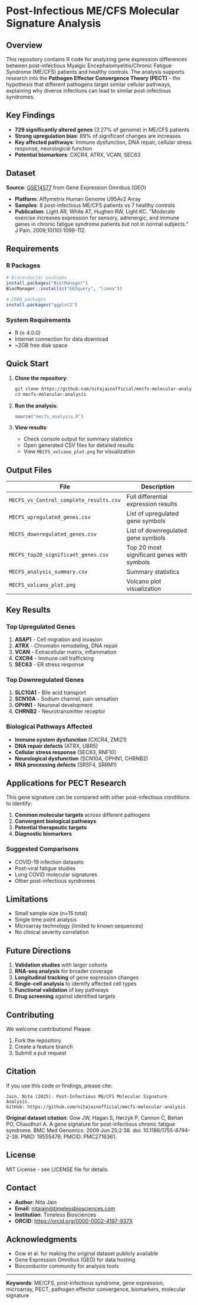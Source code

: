 # Post-Infectious ME/CFS Molecular Signature Analysis

## Overview

This repository contains R code for analyzing gene expression differences between post-infectious Myalgic Encephalomyelitis/Chronic Fatigue Syndrome (ME/CFS) patients and healthy controls. The analysis supports research into the **Pathogen Effector Convergence Theory (PECT)** - the hypothesis that different pathogens target similar cellular pathways, explaining why diverse infections can lead to similar post-infectious syndromes.

## Key Findings

- **729 significantly altered genes** (3.27% of genome) in ME/CFS patients
- **Strong upregulation bias**: 89% of significant changes are increases
- **Key affected pathways**: Immune dysfunction, DNA repair, cellular stress response, neurological function
- **Potential biomarkers**: CXCR4, ATRX, VCAN, SEC63

## Dataset

**Source**: [GSE14577](https://www.ncbi.nlm.nih.gov/geo/query/acc.cgi?acc=GSE14577) from Gene Expression Omnibus (GEO)
- **Platform**: Affymetrix Human Genome U95Av2 Array
- **Samples**: 8 post-infectious ME/CFS patients vs 7 healthy controls
- **Publication**: Light AR, White AT, Hughen RW, Light KC. "Moderate exercise increases expression for sensory, adrenergic, and immune genes in chronic fatigue syndrome patients but not in normal subjects." J Pain. 2009;10(10):1099-112.

## Requirements

### R Packages
```r
# Bioconductor packages
install.packages("BiocManager")
BiocManager::install(c("GEOquery", "limma"))

# CRAN packages  
install.packages("ggplot2")
```

### System Requirements
- R (≥ 4.0.0)
- Internet connection for data download
- ~2GB free disk space

## Quick Start

1. **Clone the repository**:
   ```bash
   git clone https://github.com/nitajainofficial/mecfs-molecular-analysis.git
   cd mecfs-molecular-analysis
   ```

2. **Run the analysis**:
   ```r
   source("mecfs_analysis.R")
   ```

3. **View results**:
   - Check console output for summary statistics
   - Open generated CSV files for detailed results
   - View `MECFS_volcano_plot.png` for visualization

## Output Files

| File | Description |
|------|-------------|
| `MECFS_vs_Control_complete_results.csv` | Full differential expression results |
| `MECFS_upregulated_genes.csv` | List of upregulated gene symbols |
| `MECFS_downregulated_genes.csv` | List of downregulated gene symbols |
| `MECFS_top20_significant_genes.csv` | Top 20 most significant genes with symbols |
| `MECFS_analysis_summary.csv` | Summary statistics |
| `MECFS_volcano_plot.png` | Volcano plot visualization |

## Key Results

### Top Upregulated Genes
1. **ASAP1** - Cell migration and invasion
2. **ATRX** - Chromatin remodeling, DNA repair
3. **VCAN** - Extracellular matrix, inflammation
4. **CXCR4** - Immune cell trafficking
5. **SEC63** - ER stress response

### Top Downregulated Genes
1. **SLC10A1** - Bile acid transport
2. **SCN10A** - Sodium channel, pain sensation
3. **OPHN1** - Neuronal development
4. **CHRNB2** - Neurotransmitter receptor

### Biological Pathways Affected
- **Immune system dysfunction** (CXCR4, ZMIZ1)
- **DNA repair defects** (ATRX, UBR5)
- **Cellular stress response** (SEC63, RNF10)
- **Neurological dysfunction** (SCN10A, OPHN1, CHRNB2)
- **RNA processing defects** (SRSF4, SRRM1)

## Applications for PECT Research

This gene signature can be compared with other post-infectious conditions to identify:

1. **Common molecular targets** across different pathogens
2. **Convergent biological pathways** 
3. **Potential therapeutic targets**
4. **Diagnostic biomarkers**

### Suggested Comparisons
- COVID-19 infection datasets
- Post-viral fatigue studies
- Long COVID molecular signatures
- Other post-infectious syndromes

## Limitations

- Small sample size (n=15 total)
- Single time point analysis
- Microarray technology (limited to known sequences)
- No clinical severity correlation

## Future Directions

1. **Validation studies** with larger cohorts
2. **RNA-seq analysis** for broader coverage
3. **Longitudinal tracking** of gene expression changes
4. **Single-cell analysis** to identify affected cell types
5. **Functional validation** of key pathways
6. **Drug screening** against identified targets

## Contributing

We welcome contributions! Please:

1. Fork the repository
2. Create a feature branch
3. Submit a pull request

## Citation

If you use this code or findings, please cite:

```
Jain, Nita (2025). Post-Infectious ME/CFS Molecular Signature Analysis. 
GitHub: https://github.com/nitajainofficial/mecfs-molecular-analysis
```

**Original dataset citation**:
Gow JW, Hagan S, Herzyk P, Cannon C, Behan PO, Chaudhuri A. A gene signature for post-infectious chronic fatigue syndrome. BMC Med Genomics. 2009 Jun 25;2:38. doi: 10.1186/1755-8794-2-38. PMID: 19555476; PMCID: PMC2716361.

## License

MIT License - see LICENSE file for details.

## Contact

- **Author**: Nita Jain
- **Email**: nitajain@timelessbiosciences.com
- **Institution**: Timeless Biosciences
- **ORCID**: https://orcid.org/0000-0002-4197-937X

## Acknowledgments

- Gow et al. for making the original dataset publicly available
- Gene Expression Omnibus (GEO) for data hosting
- Bioconductor community for analysis tools

---

**Keywords**: ME/CFS, post-infectious syndrome, gene expression, microarray, PECT, pathogen effector convergence, biomarkers, molecular signature
